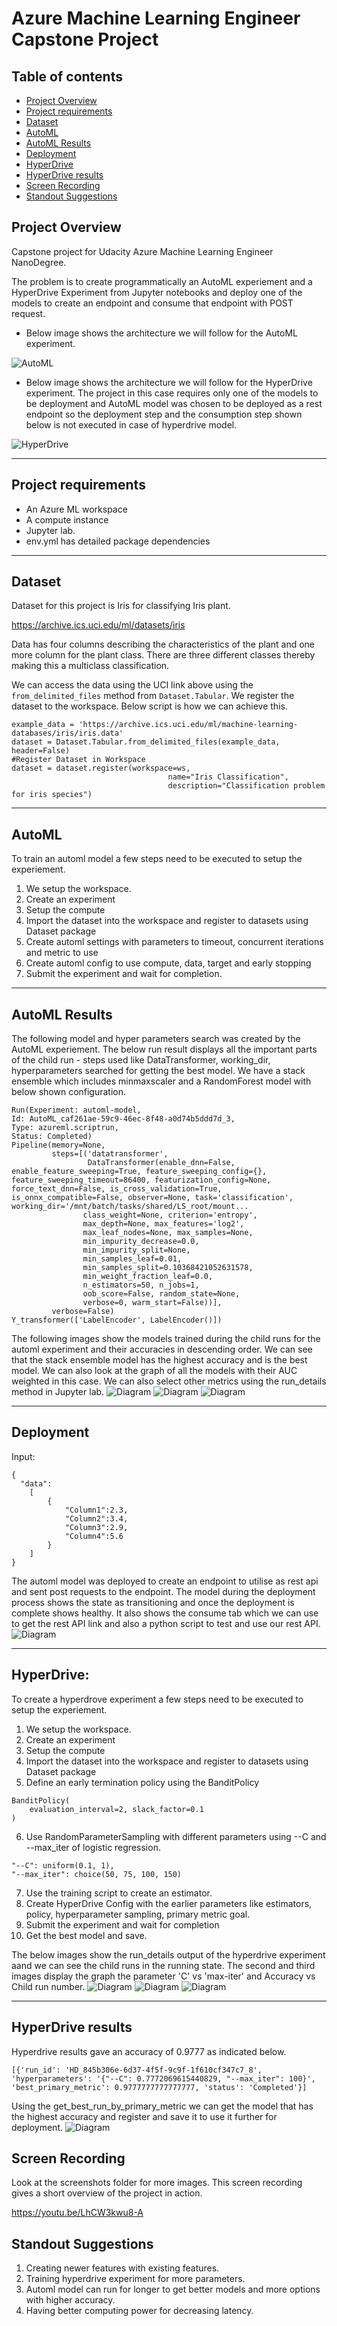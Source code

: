 # Azure Machine Learning Engineer Capstone Project

## Table of contents
   * [Project Overview](#Project-Overview)
   * [Project requirements](#Project-requirements)
   * [Dataset](#Dataset)
   * [AutoML](#AutoML)
   * [AutoML Results](#AutoML-Results)
   * [Deployment](#Deployment)
   * [HyperDrive](#HyperDrive)
   * [HyperDrive results](#HyperDrive-results)
   * [Screen Recording](#Screen-Recording)
   * [Standout Suggestions](#Standout-Suggestions)

## Project Overview
Capstone project for Udacity Azure Machine Learning Engineer NanoDegree. 

The problem is to create programmatically an AutoML experiement and a HyperDrive Experiment from Jupyter notebooks and deploy one of the models to create an endpoint and consume that endpoint with POST request. 

* Below image shows the architecture we will follow for the AutoML experiment. 

![AutoML](./screenshots/18.PNG)

* Below image shows the architecture we will follow for the HyperDrive experiment. The project in this case requires only one of the models to be deployment and AutoML model was chosen to be deployed as a rest endpoint so the deployment step and the consumption step shown below is not executed in case of hyperdrive model. 

![HyperDrive](./screenshots/19.PNG)

***
## Project requirements
* An Azure ML workspace
* A compute instance
* Jupyter lab.
* env.yml has detailed package dependencies

***
## Dataset

Dataset for this project is Iris for classifying Iris plant. 

https://archive.ics.uci.edu/ml/datasets/iris

Data has four columns describing the characteristics of the plant and one more column for the plant class. There are three different classes thereby making this a multiclass classification. 

We can access the data using the UCI link above using the ```from_delimited_files``` method from ```Dataset.Tabular```. We register the dataset to the workspace. Below script is how we can achieve this.  
```
example_data = 'https://archive.ics.uci.edu/ml/machine-learning-databases/iris/iris.data'
dataset = Dataset.Tabular.from_delimited_files(example_data, header=False)        
#Register Dataset in Workspace
dataset = dataset.register(workspace=ws,
                                   name="Iris Classification",
                                   description="Classification problem for iris species")

```
***
## AutoML

To train an automl model a few steps need to be executed to setup the experiement. 

1. We setup the workspace.
2. Create an experiment
3. Setup the compute
4. Import the dataset into the workspace and register to datasets using Dataset package
5. Create automl settings with parameters to timeout, concurrent iterations and metric to use
6. Create automl config to use compute, data, target and early stopping
7. Submit the experiment and wait for completion. 

*** 
## AutoML Results
The following model and hyper parameters search was created by the AutoML experiement. The below run result displays all the important parts of the child run - steps used like DataTransformer, working_dir, hyperparameters searched for getting the best model. We have a stack ensemble which includes minmaxscaler and a RandomForest model with below shown configuration.
```
Run(Experiment: automl-model,
Id: AutoML_caf261ae-59c9-46ec-8f48-a0d74b5ddd7d_3,
Type: azureml.scriptrun,
Status: Completed)
Pipeline(memory=None,
         steps=[('datatransformer',
                 DataTransformer(enable_dnn=False, enable_feature_sweeping=True, feature_sweeping_config={}, feature_sweeping_timeout=86400, featurization_config=None, force_text_dnn=False, is_cross_validation=True, is_onnx_compatible=False, observer=None, task='classification', working_dir='/mnt/batch/tasks/shared/LS_root/mount...
                class_weight=None, criterion='entropy',
                max_depth=None, max_features='log2',
                max_leaf_nodes=None, max_samples=None,
                min_impurity_decrease=0.0,
                min_impurity_split=None,
                min_samples_leaf=0.01,
                min_samples_split=0.10368421052631578,
                min_weight_fraction_leaf=0.0,
                n_estimators=50, n_jobs=1,
                oob_score=False, random_state=None,
                verbose=0, warm_start=False))],
         verbose=False)
Y_transformer(['LabelEncoder', LabelEncoder()])
```

The following images show the models trained during the child runs for the automl experiment and their accuracies in descending order. We can see that the stack ensemble model has the highest accuracy and is the best model. We can also look at the graph of all the models with their AUC weighted in this case. We can also select other metrics using the run_details method in Jupyter lab.
![Diagram](./screenshots/7.PNG?raw=true "Results of automl")
![Diagram](./screenshots/10.PNG?raw=true "Results of automl")
![Diagram](./screenshots/8.PNG?raw=true "Results of automl experiment")

*** 
## Deployment

Input:

```
{
  "data":
    [
        { 
            "Column1":2.3,
            "Column2":3.4,
            "Column3":2.9,
            "Column4":5.6
        }
    ]
}
```
The automl model was deployed to create an endpoint to utilise as rest api and sent post requests to the endpoint. The model during the deployment process shows the state as transitioning and once the deployment is complete shows healthy. It also shows the consume tab which we can use to get the rest API link and also a python script to test and use our rest API.  
![Diagram](./screenshots/9.PNG?raw=true "Endpoint")

***
## HyperDrive:

To create a hyperdrove experiment a few steps need to be executed to setup the experiement. 

1. We setup the workspace.
2. Create an experiment
3. Setup the compute
4. Import the dataset into the workspace and register to datasets using Dataset package
5. Define an early termination policy using the BanditPolicy
```
BanditPolicy(
    evaluation_interval=2, slack_factor=0.1
)
```
6. Use RandomParameterSampling with different parameters using --C and --max_iter of logistic regression. 
```
"--C": uniform(0.1, 1),
"--max_iter": choice(50, 75, 100, 150)
````
7. Use the training script to create an estimator. 
8. Create HyperDrive Config with the earlier parameters like estimators, policy, hyperparameter sampling, primary metric goal. 
9. Submit the experiment and wait for completion
10. Get the best model and save. 

The below images show the run_details output of the hyperdrive experiment aand we can see the child runs in the running state. The second and third images display the graph the parameter 'C' vs 'max-iter' and Accuracy vs Child run number. 
![Diagram](./screenshots/12.PNG?raw=true "Training result")
![Diagram](./screenshots/13.PNG?raw=true "Training result")
![Diagram](./screenshots/14.PNG?raw=true "Training result")
***
## HyperDrive results

Hyperdrive results gave an accuracy of 0.9777 as indicated below. 
```
[{'run_id': 'HD_845b306e-6d37-4f5f-9c9f-1f610cf347c7_8', 'hyperparameters': '{"--C": 0.7772069615440829, "--max_iter": 100}', 'best_primary_metric': 0.9777777777777777, 'status': 'Completed'}]
```

Using the get_best_run_by_primary_metric we can get the model that has the highest accuracy and register and save it to use it further for deployment.
![Diagram](./screenshots/15.PNG?raw=true "Training result")


## Screen Recording

Look at the screenshots folder for more images. This screen recording gives a short overview of the project in action.

https://youtu.be/LhCW3kwu8-A

## Standout Suggestions

1. Creating newer features with existing features. 
2. Training hyperdrive experiment for more parameters.
3. Automl model can run for longer to get better models and more options with higher accuracy. 
4. Having better computing power for decreasing latency. 